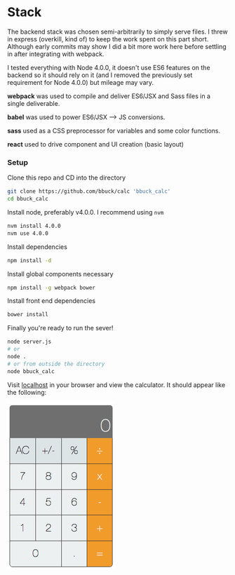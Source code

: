 # Stack

The backend stack was chosen semi-arbitrarily to simply serve files. I threw in
express (overkill, kind of) to keep the work spent on this part short. Although
early commits may show I did a bit more work here before settling in after
integrating with webpack.

I tested everything with Node 4.0.0, it doesn't use ES6 features on the backend
so it should rely on it (and I removed the previously set requirement for Node
4.0.0) but mileage may vary.

**webpack** was used to compile and deliver ES6/JSX and Sass files in a single
deliverable.

**babel** was used to power ES6/JSX --> JS conversions.

**sass** used as a CSS preprocessor for variables and some color functions.

**react** used to drive component and UI creation (basic layout)

### Setup

Clone this repo and CD into the directory

```bash
git clone https://github.com/bbuck/calc 'bbuck_calc'
cd bbuck_calc
```

Install node, preferably v4.0.0. I recommend using `nvm`

```bash
nvm install 4.0.0
nvm use 4.0.0
```

Install dependencies

```bash
npm install -d
```

Install global components necessary

```bash
npm install -g webpack bower
```

Install front end dependencies

```bash
bower install
```

Finally you're ready to run the sever!

```bash
node server.js
# or
node .
# or from outside the directory
node bbuck_calc
```

Visit [localhost](http://localhost:3000) in your browser and view the calculator.
It should appear like the following:

![Sample image](https://github.com/bbuck/calc/raw/master/sample.png)
